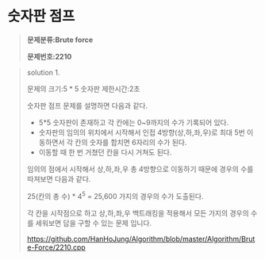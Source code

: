 # 숫자판 점프

> **문제분류:Brute force**
>
> **문제번호:2210**

> solution 1.
>
> 문제의 크기:5 * 5 숫자판
> 제한시간:2초
>
> 
>
> 숫자판 점프 문제를 설명하면 다음과 같다.
>
> - 5*5 숫자판이 존재하고 각 칸에는 0~9까지의 수가 기록되어 있다.
> - 숫자판의 임의의 위치에서 시작해서 인접 4방향(상,하,좌,우)로 최대 5번 이동하면서 각 칸의 숫자를 합치면 6자리의 수가 된다. 
> - 이동할 때 한 번 거쳤던 칸을 다시 거쳐도 된다.
>
> 임의의 점에서 시작해서 상,하,좌,우 총 4방향으로 이동하기 때문에 경우의 수를 따져보면 다음과 같다.
>
> 25(칸의 총 수) * 4<sup>5</sup> = 25,600 가지의 경우의 수가 도출된다. 
>
> 각 칸을 시작점으로 하고 상,하,좌,우 백트래킹을 적용해서 모든 가지의 경우의 수를 세워보면 답을 구할 수 있는 문제 입니다.
>
> 
>
>
> https://github.com/HanHoJung/Algorithm/blob/master/Algorithm/Brute-Force/2210.cpp
>














